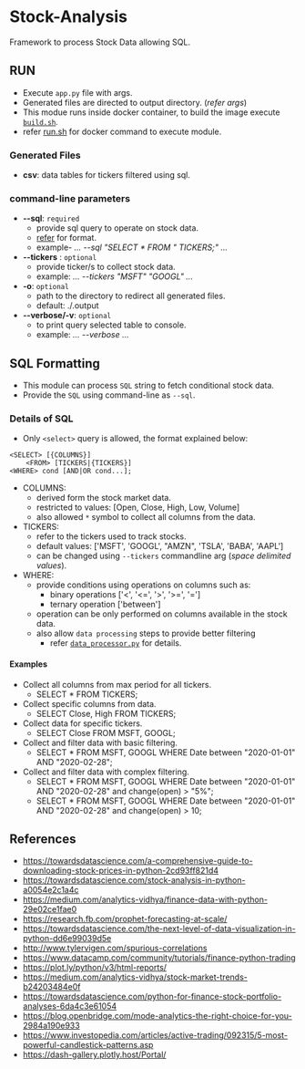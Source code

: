 # Stock-Analysis
Framework to process Stock Data allowing SQL.

## RUN
- Execute `app.py` file with args.
- Generated files are directed to output directory. (*refer args*)
- This modue runs inside docker container, to build the image execute [`build.sh`](build.sh).
- refer [run.sh](run.sh) for docker command to execute module.

### Generated Files
- **csv**: data tables for tickers filtered using sql.
 
### command-line parameters
- **--sql**: `required`
    - provide sql query to operate on stock data.
    - [refer](#sql-formatting) for format.
    - example- *... --sql "SELECT * FROM " TICKERS;" ...*
- **--tickers** : `optional`
    - provide ticker/s to collect stock data.
    - example: *... --tickers "MSFT" "GOOGL" ...*
- **-o**: `optional`
    - path to the directory to redirect all generated files.
    - default: ./.output
- **--verbose/-v**: `optional`
    - to print query selected table to console.
    - example: *... --verbose ...*

## SQL Formatting
- This module can process `SQL` string to fetch conditional stock data.
- Provide the `SQL` using command-line as `--sql`.

### Details of SQL
- Only `<select>` query is allowed, the format explained below:
```
<SELECT> [{COLUMNS}]
    <FROM> [TICKERS|{TICKERS}]
<WHERE> cond [AND|OR cond...];
```
- COLUMNS:
    - derived form the stock market data.
    - restricted to values: [Open, Close, High, Low, Volume]
    - also allowed `*` symbol to collect all columns from the data.
- TICKERS:
    - refer to the tickers used to track stocks.
    - default values: ['MSFT', 'GOOGL', "AMZN", 'TSLA', 'BABA', 'AAPL']
    - can be changed using `--tickers` commandline arg (_space delimited values_).
- WHERE:
    - provide conditions using operations on columns such as:
        - binary operations ['<', '<=', '>', '>=', '=']
        - ternary operation ['between']
    - operation can be only performed on columns available in the stock data.
    - also allow `data processing` steps to provide better filtering
        - refer [`data_processor.py`](data_processor.py) for details.
#### Examples
- Collect all columns from max period for all tickers.
    - SELECT * FROM TICKERS;
- Collect specific columns from data.
    - SELECT Close, High FROM TICKERS;
- Collect data for specific tickers.
    - SELECT Close FROM MSFT, GOOGL;
- Collect and filter data with basic filtering.
    - SELECT * FROM MSFT, GOOGL WHERE Date between "2020-01-01" AND "2020-02-28";
- Collect and filter data with complex filtering.
    - SELECT * FROM MSFT, GOOGL WHERE Date between "2020-01-01" AND "2020-02-28" and change(open) > "5%";
    - SELECT * FROM MSFT, GOOGL WHERE Date between "2020-01-01" AND "2020-02-28" and change(open) > 10;
    
## References
- https://towardsdatascience.com/a-comprehensive-guide-to-downloading-stock-prices-in-python-2cd93ff821d4
- https://towardsdatascience.com/stock-analysis-in-python-a0054e2c1a4c
- https://medium.com/analytics-vidhya/finance-data-with-python-29e02ce1fae0
- https://research.fb.com/prophet-forecasting-at-scale/
- https://towardsdatascience.com/the-next-level-of-data-visualization-in-python-dd6e99039d5e
- http://www.tylervigen.com/spurious-correlations
- https://www.datacamp.com/community/tutorials/finance-python-trading
- https://plot.ly/python/v3/html-reports/
- https://medium.com/analytics-vidhya/stock-market-trends-b24203484e0f
- https://towardsdatascience.com/python-for-finance-stock-portfolio-analyses-6da4c3e61054
- https://blog.openbridge.com/mode-analytics-the-right-choice-for-you-2984a190e933
- https://www.investopedia.com/articles/active-trading/092315/5-most-powerful-candlestick-patterns.asp
- https://dash-gallery.plotly.host/Portal/